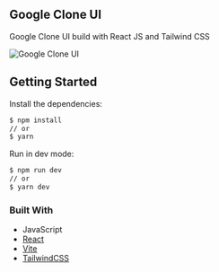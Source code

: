 ## Google Clone UI

Google Clone UI build with React JS and Tailwind CSS

![Google Clone UI](https://user-images.githubusercontent.com/3246481/136883650-61880719-74bf-4f2b-90b5-70dc0cf7a40b.png)


## Getting Started

Install the dependencies:

```sh
$ npm install
// or
$ yarn
```

Run in dev mode:

```sh
$ npm run dev
// or
$ yarn dev
```

### Built With

- JavaScript
- [React](https://reactjs.org)
- [Vite](https://vitejs.dev)
- [TailwindCSS](https://tailwindcss.com/)
